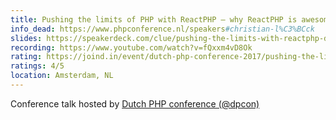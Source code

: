 ```yaml
---
title: Pushing the limits of PHP with ReactPHP – why ReactPHP is awesome and why you should care
info_dead: https://www.phpconference.nl/speakers#christian-l%C3%BCck
slides: https://speakerdeck.com/clue/pushing-the-limits-with-reactphp-dpc17
recording: https://www.youtube.com/watch?v=fQxxm4vD8Ok
rating: https://joind.in/event/dutch-php-conference-2017/pushing-the-limits-of-php-with-react-php---why-react-php-is-awesome-and-why-you-should-care
ratings: 4/5
location: Amsterdam, NL
---
```

Conference talk hosted by <a href="https://www.phpconference.nl/">Dutch PHP conference (@dpcon)</a>
